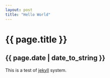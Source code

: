 ```yaml
---
layout: post
title: "Hello World"
---
```


<h1>{{ page.title }}</h1>
<h2>{{ page.date | date_to_string }} </h2>
This is a test of <a href="https://github.com/mojombo/jekyll/">jekyll</a> system.
